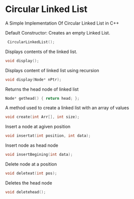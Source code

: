 # Circular Linked List

A Simple Implementation Of Circular Linked List in C++

Default Constructor: Creates an empty Linked List.
```c++
 CircularLinkedList();
```
Displays contents of the linked list.
```c++
void display();
```
Displays content of linked list using recursion
```c++
void display(Node* nPtr);
```
Returns the head node of linked list
```c++
Node* gethead() { return head; };
```
A method used to create a linked list with an array of values
```c++
void create(int Arr[], int size);
```
Insert a node at agiven position
```c++
void insertat(int position, int data);
```
Insert node as head node
```c++
void insertBegining(int data);
```
Delete node at a position
```c++
void deleteat(int pos);
```
Deletes the head node
```c++
void deletehead();
```